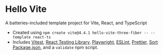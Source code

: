 # Hello Vite

A batteries-included template project for Vite, React, and TypeScript

-   Created using `npm create vite@4.4.1 hello-vite-three-fiber -- --template react-ts`
-   Includes [Vitest](https://vitest.dev), [React Testing Library](https://testing-library.com/docs/react-testing-library/intro), [Playwright](https://playwright.dev/), [ESLint](https://eslint.org/), [Prettier](https://prettier.io), [Sort Package.json](https://github.com/keithamus/sort-package-json), and a `validate` npm script.
